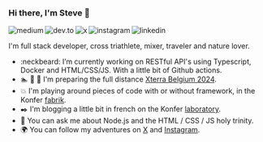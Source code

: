 ### Hi there, I'm Steve 👋

<p>
  <a href="https://medium.com/@steve.lebleu" target="_blank">
     <img align="left" alt="medium" src="https://img.shields.io/badge/Medium-000000?style=for-the-badge&logo=medium&logoColor=white" />
  </a>
  &nbsp;&nbsp;
  <a href="https://dev.to/steve-lebleu" target="_blank">
     <img align="left" alt="dev.to" src="https://img.shields.io/badge/Dev.to-000000?style=for-the-badge&logo=dev.to&logoColor=white" />
  </a>
  &nbsp;&nbsp;
  <a href="https://twitter.com/steve_lebleu" target="_blank">
     <img align="left" alt="x" src="https://img.shields.io/badge/X-000000?style=for-the-badge&logo=x&logoColor=white" />
  </a>
  &nbsp;&nbsp;
  <a href="https://www.instagram.com/lebleusteve/" target="_blank">
     <img align="left" alt="instagram" src="https://img.shields.io/badge/Instagram-C22681?style=for-the-badge&logo=instagram&logoColor=white" />
  </a>
  &nbsp;&nbsp;
  <a href="https://www.linkedin.com/in/steve-lebleu-21b1a497/" target="_blank">
     <img align="left" alt="linkedin" src="https://img.shields.io/badge/LinkedIn-0077B5?style=for-the-badge&logo=linkedin&logoColor=white" />
  </a>
  <!--
  &nbsp;&nbsp;
  <a href="https://www.mixcloud.com/Mo_Ogly/" target="_blank">
     <img align="left" alt="strava" src="https://img.shields.io/badge/Mixcloud-4800E6?style=for-the-badge&logo=mixcloud&logoColor=white" />
  </a>
  &nbsp;&nbsp;
  <a href="https://www.strava.com/athletes/91696171" target="_blank">
     <img align="left" alt="strava" src="https://img.shields.io/badge/Strava-ff4a00?style=for-the-badge&logo=strava&logoColor=white" />
  </a>
  -->
<p/>

<p>
  I'm full stack developer, cross triathlete, mixer, traveler and nature lover. 
</p>

- :neckbeard: I’m currently working on RESTful API's using Typescript, Docker and HTML/CSS/JS. With a little bit of Github actions.
- :swimmer: :bicyclist: :runner: I'm preparing the full distance <a href="https://www.xterraplanet.com/race/xterra-belgium-xterra-full-distance-triathlon" target="_blank">Xterra Belgium 2024</a>.
- :boom: I'm playing around pieces of code with or without framework, in the Konfer <a href="https://fabrik.konfer.be" target="_blank">fabrik</a>.
- :black_nib: I'm blogging a little bit in french on the Konfer <a href="https://lab.konfer.be" target="_blank">laboratory</a>.
- :speech_balloon: You can ask me about Node.js and the HTML / CSS / JS holy trinity.
- :earth_africa: You can follow my adventures on <a href="https://www.twitter.com/steve-lebleu" target="_blank">X</a> and <a href="https://www.instagram.com/lebleusteve/" target="_blank">Instagram</a>.

